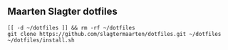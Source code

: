 ## Maarten Slagter dotfiles

    [[ -d ~/dotfiles ]] && rm -rf ~/dotfiles
    git clone https://github.com/slagtermaarten/dotfiles.git ~/dotfiles
    ~/dotfiles/install.sh
